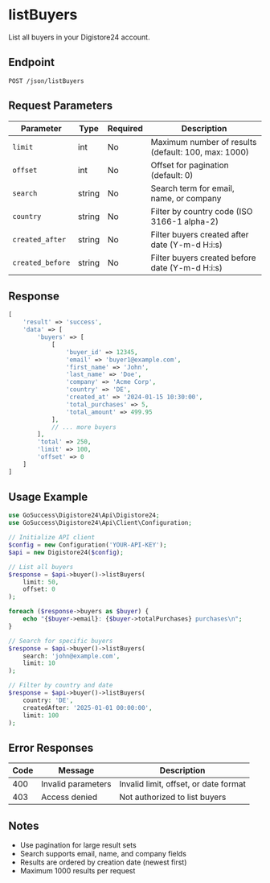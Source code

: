 # listBuyers

List all buyers in your Digistore24 account.

## Endpoint

```
POST /json/listBuyers
```

## Request Parameters

| Parameter | Type | Required | Description |
|-----------|------|----------|-------------|
| `limit` | int | No | Maximum number of results (default: 100, max: 1000) |
| `offset` | int | No | Offset for pagination (default: 0) |
| `search` | string | No | Search term for email, name, or company |
| `country` | string | No | Filter by country code (ISO 3166-1 alpha-2) |
| `created_after` | string | No | Filter buyers created after date (Y-m-d H:i:s) |
| `created_before` | string | No | Filter buyers created before date (Y-m-d H:i:s) |

## Response

```php
[
    'result' => 'success',
    'data' => [
        'buyers' => [
            [
                'buyer_id' => 12345,
                'email' => 'buyer1@example.com',
                'first_name' => 'John',
                'last_name' => 'Doe',
                'company' => 'Acme Corp',
                'country' => 'DE',
                'created_at' => '2024-01-15 10:30:00',
                'total_purchases' => 5,
                'total_amount' => 499.95
            ],
            // ... more buyers
        ],
        'total' => 250,
        'limit' => 100,
        'offset' => 0
    ]
]
```

## Usage Example

```php
use GoSuccess\Digistore24\Api\Digistore24;
use GoSuccess\Digistore24\Api\Client\Configuration;

// Initialize API client
$config = new Configuration('YOUR-API-KEY');
$api = new Digistore24($config);

// List all buyers
$response = $api->buyer()->listBuyers(
    limit: 50,
    offset: 0
);

foreach ($response->buyers as $buyer) {
    echo "{$buyer->email}: {$buyer->totalPurchases} purchases\n";
}

// Search for specific buyers
$response = $api->buyer()->listBuyers(
    search: 'john@example.com',
    limit: 10
);

// Filter by country and date
$response = $api->buyer()->listBuyers(
    country: 'DE',
    createdAfter: '2025-01-01 00:00:00',
    limit: 100
);
```

## Error Responses

| Code | Message | Description |
|------|---------|-------------|
| 400 | Invalid parameters | Invalid limit, offset, or date format |
| 403 | Access denied | Not authorized to list buyers |

## Notes

- Use pagination for large result sets
- Search supports email, name, and company fields
- Results are ordered by creation date (newest first)
- Maximum 1000 results per request
